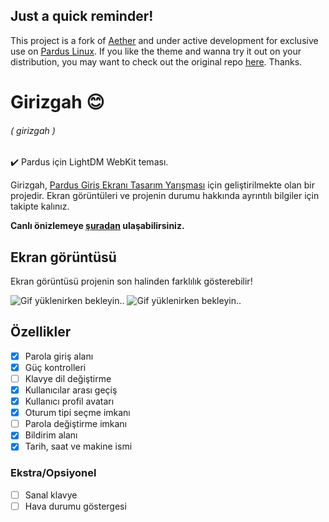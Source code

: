 ## Just a quick reminder!

This project is a fork of [Aether](https://noisek.github.io/Aether/) and under active development for exclusive use on [Pardus Linux](https://www.pardus.org.tr/). If you like the theme and wanna try it out on your distribution, you may want to check out the original repo [here](https://github.com/NoiSek/Aether). Thanks.

# Girizgah :blush:

###### ( girizgah )

:heavy_check_mark: Pardus için LightDM WebKit teması.

Girizgah, [Pardus Giriş Ekranı Tasarım Yarışması](https://forum.pardus.org.tr/t/giris-ekrani-tasarim-yarismasi-duyurusu/8559) için geliştirilmekte olan bir projedir. Ekran görüntüleri ve projenin durumu hakkında ayrıntılı bilgiler için takipte kalınız.

**Canlı önizlemeye [şuradan](https://caglarturali.github.io/Girizgah/) ulaşabilirsiniz.**

## Ekran görüntüsü

Ekran görüntüsü projenin son halinden farklılık gösterebilir!

![Gif yüklenirken bekleyin..](../gh-files/screenshots/screen-recording.gif)
![Gif yüklenirken bekleyin..](../gh-files/screenshots/screen-recording-2.gif)

## Özellikler

- [x] Parola giriş alanı
- [x] Güç kontrolleri
- [ ] Klavye dil değiştirme
- [x] Kullanıcılar arası geçiş
- [x] Kullanıcı profil avatarı
- [x] Oturum tipi seçme imkanı
- [ ] Parola değiştirme imkanı
- [x] Bildirim alanı
- [x] Tarih, saat ve makine ismi

### Ekstra/Opsiyonel

- [ ] Sanal klavye
- [ ] Hava durumu göstergesi
